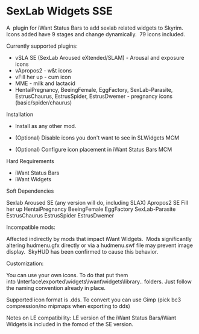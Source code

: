 SexLab Widgets SSE
=======================

A  plugin for iWant Status Bars to add sexlab related widgets to Skyrim. Icons added have 9 stages and change dynamically. 
79 icons included.


Currently supported plugins: 

- vSLA SE (SexLab Aroused eXtended/SLAM) - Arousal and exposure icons
- vApropos2 - w&t icons
- vFill her up - cum icon
- MME - milk and lactacid
- HentaiPregnancy, BeeingFemale, EggFactory, SexLab-Parasite, EstrusChaurus, EstrusSpider, EstrusDwemer - pregnancy icons (basic/spider/chaurus)


Installation

- Install as any other mod.

- (Optional) Disable icons you don't want to see in SLWidgets MCM 

- (Optional) Configure icon placement in iWant Status Bars MCM



Hard Requirements

- iWant Status Bars
- iWant Widgets


Soft Dependencies

Sexlab Aroused SE (any version will do, including SLAX)
Apropos2 SE
Fill her up 
HentaiPregnancy
BeeingFemale
EggFactory
SexLab-Parasite
EstrusChaurus
EstrusSpider
EstrusDwemer


Incompatible mods:

Affected indirectly by mods that impact iWant Widgets.  Mods significantly altering hudmenu.gfx directly or via a hudmenu.swf file may prevent image display.  SkyHUD has been confirmed to cause this behavior.


Customization:

You can use your own icons. To do that put them into \Interface\exported\widgets\iwant\widgets\library\.. folders. Just follow the naming convention already in place.

Supported icon format is .dds. To convert you can use Gimp (pick bc3 compression/no mipmaps when exporting to dds)

Notes on LE compatibility:
LE version of the iWant Status Bars/iWant Widgets is included in the fomod of the SE version. 

